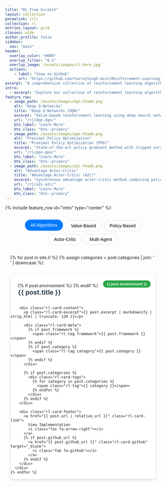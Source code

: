 ```yaml
---
title: "RL From Scratch"
layout: collection
permalink: /rl/
collection: rl
entries_layout: grid
classes: wide
author_profile: false
sidebar:
  nav: "main"
header:
  overlay_color: "#000"
  overlay_filter: "0.5"
  overlay_image: /assets/images/rl-hero.jpg
  actions:
    - label: "View on GitHub"
      url: "https://github.com/YuvrajSingh-mist/Reinforcement-Learning"
excerpt: "A comprehensive collection of reinforcement learning algorithms implemented from scratch"
intro:
  - excerpt: "Explore our collection of reinforcement learning algorithms, each implemented from scratch with detailed explanations, visualizations, and performance metrics."
feature_row:
  - image_path: /assets/images/dqn-thumb.png
    alt: "Deep Q-Networks"
    title: "Deep Q-Networks (DQN)"
    excerpt: "Value-based reinforcement learning using deep neural networks"
    url: "/rl/dqn-dqn/"
    btn_label: "Learn More"
    btn_class: "btn--primary"
  - image_path: /assets/images/ppo-thumb.png
    alt: "Proximal Policy Optimization"
    title: "Proximal Policy Optimization (PPO)"
    excerpt: "State-of-the-art policy gradient method with clipped surrogate objective"
    url: "/rl/ppo-ppo/"
    btn_label: "Learn More"
    btn_class: "btn--primary"
  - image_path: /assets/images/a2c-thumb.png
    alt: "Advantage Actor-Critic"
    title: "Advantage Actor-Critic (A2C)"
    excerpt: "Synchronous advantage actor-critic method combining policy and value learning"
    url: "/rl/a2c-a2c/"
    btn_label: "Learn More"
    btn_class: "btn--primary"
---
```


{% include feature_row id="intro" type="center" %}

<div class="rl-gallery">
  <div class="rl-filters">
    <button class="filter-btn active" data-filter="all">All Algorithms</button>
    <button class="filter-btn" data-filter="value-based">Value-Based</button>
    <button class="filter-btn" data-filter="policy-based">Policy-Based</button>
    <button class="filter-btn" data-filter="actor-critic">Actor-Critic</button>
    <button class="filter-btn" data-filter="multi-agent">Multi-Agent</button>
  </div>

  <div class="rl-grid">
    {% for post in site.rl %}
      {% assign categories = post.categories | join: ' ' | downcase %}
      <div class="rl-card" data-category="{{ categories }}">
        <div class="rl-card-header">
          {% if post.environment %}
            <div class="rl-card-env">{{ post.environment }}</div>
          {% endif %}
          <h3 class="rl-card-title">
            <a href="{{ post.url | relative_url }}">{{ post.title }}</a>
          </h3>
        </div>
        
        <div class="rl-card-content">
          <p class="rl-card-excerpt">{{ post.excerpt | markdownify | strip_html | truncate: 120 }}</p>
          
          <div class="rl-card-meta">
            {% if post.framework %}
              <span class="rl-tag framework">{{ post.framework }}</span>
            {% endif %}
            {% if post.category %}
              <span class="rl-tag category">{{ post.category }}</span>
            {% endif %}
          </div>
          
          {% if post.categories %}
            <div class="rl-card-tags">
              {% for category in post.categories %}
                <span class="rl-tag">{{ category }}</span>
              {% endfor %}
            </div>
          {% endif %}
        </div>
        
        <div class="rl-card-footer">
          <a href="{{ post.url | relative_url }}" class="rl-card-link">
            View Implementation
            <i class="fas fa-arrow-right"></i>
          </a>
          {% if post.github_url %}
            <a href="{{ post.github_url }}" class="rl-card-github" target="_blank">
              <i class="fab fa-github"></i>
            </a>
          {% endif %}
        </div>
      </div>
    {% endfor %}
  </div>
</div>

<style>
.rl-gallery {
  max-width: 1200px;
  margin: 2rem auto;
  padding: 0 1rem;
}

.rl-filters {
  display: flex;
  flex-wrap: wrap;
  gap: 0.5rem;
  margin-bottom: 2rem;
  justify-content: center;
}

.filter-btn {
  padding: 0.5rem 1rem;
  border: 2px solid #e9ecef;
  background: white;
  border-radius: 25px;
  cursor: pointer;
  transition: all 0.3s ease;
  font-weight: 500;
  font-size: 0.9rem;
}

.filter-btn:hover,
.filter-btn.active {
  background: #007bff;
  color: white;
  border-color: #007bff;
  transform: translateY(-2px);
}

.rl-grid {
  display: grid;
  grid-template-columns: repeat(auto-fill, minmax(350px, 1fr));
  gap: 2rem;
  margin-top: 2rem;
}

.rl-card {
  background: white;
  border-radius: 12px;
  box-shadow: 0 4px 6px rgba(0, 0, 0, 0.1);
  transition: all 0.3s ease;
  overflow: hidden;
  border: 1px solid #e9ecef;
  display: flex;
  flex-direction: column;
}

.rl-card:hover {
  transform: translateY(-8px);
  box-shadow: 0 12px 24px rgba(0, 0, 0, 0.15);
}

.rl-card-header {
  padding: 1.5rem 1.5rem 1rem;
  position: relative;
}

.rl-card-env {
  position: absolute;
  top: 1rem;
  right: 1rem;
  background: #28a745;
  color: white;
  padding: 0.25rem 0.75rem;
  border-radius: 15px;
  font-size: 0.75rem;
  font-weight: 600;
}

.rl-card-title {
  margin: 0;
  font-size: 1.3rem;
  font-weight: 700;
  line-height: 1.3;
  margin-right: 4rem;
}

.rl-card-title a {
  color: #2c3e50;
  text-decoration: none;
  transition: color 0.3s ease;
}

.rl-card-title a:hover {
  color: #007bff;
}

.rl-card-content {
  padding: 0 1.5rem 1rem;
  flex-grow: 1;
}

.rl-card-excerpt {
  color: #6c757d;
  line-height: 1.6;
  margin-bottom: 1rem;
}

.rl-card-meta {
  display: flex;
  gap: 0.5rem;
  margin-bottom: 1rem;
}

.rl-card-tags {
  display: flex;
  flex-wrap: wrap;
  gap: 0.5rem;
  margin-bottom: 1rem;
}

.rl-tag {
  background: #f8f9fa;
  color: #495057;
  padding: 0.25rem 0.75rem;
  border-radius: 15px;
  font-size: 0.8rem;
  font-weight: 500;
  border: 1px solid #e9ecef;
}

.rl-tag.framework {
  background: #e3f2fd;
  color: #1976d2;
  border-color: #bbdefb;
}

.rl-tag.category {
  background: #f3e5f5;
  color: #7b1fa2;
  border-color: #ce93d8;
}

.rl-card-footer {
  padding: 1rem 1.5rem;
  border-top: 1px solid #e9ecef;
  display: flex;
  justify-content: space-between;
  align-items: center;
  background: #f8f9fa;
}

.rl-card-link {
  color: #007bff;
  text-decoration: none;
  font-weight: 600;
  display: flex;
  align-items: center;
  gap: 0.5rem;
  transition: all 0.3s ease;
}

.rl-card-link:hover {
  color: #0056b3;
  transform: translateX(5px);
}

.rl-card-github {
  color: #6c757d;
  font-size: 1.2rem;
  transition: color 0.3s ease;
}

.rl-card-github:hover {
  color: #212529;
}

/* Responsive Design */
@media (max-width: 768px) {
  .rl-grid {
    grid-template-columns: 1fr;
    gap: 1.5rem;
  }
  
  .rl-filters {
    justify-content: flex-start;
  }
  
  .filter-btn {
    font-size: 0.8rem;
    padding: 0.4rem 0.8rem;
  }
  
  .rl-card-title {
    font-size: 1.1rem;
    margin-right: 3rem;
  }
  
  .rl-card-env {
    font-size: 0.7rem;
    padding: 0.2rem 0.6rem;
  }
}

/* Filter Animation */
.rl-card.filtered-out {
  opacity: 0;
  transform: scale(0.8);
  transition: all 0.3s ease;
  pointer-events: none;
}

.rl-card.filtered-in {
  opacity: 1;
  transform: scale(1);
  transition: all 0.3s ease;
  pointer-events: auto;
}
</style>

<script>
document.addEventListener('DOMContentLoaded', function() {
  const filterButtons = document.querySelectorAll('.filter-btn');
  const cards = document.querySelectorAll('.rl-card');

  filterButtons.forEach(button => {
    button.addEventListener('click', function() {
      // Remove active class from all buttons
      filterButtons.forEach(btn => btn.classList.remove('active'));
      // Add active class to clicked button
      this.classList.add('active');

      const filter = this.getAttribute('data-filter');

      cards.forEach(card => {
        const categories = card.getAttribute('data-category');
        
        if (filter === 'all' || categories.includes(filter.replace('-', ' '))) {
          card.classList.remove('filtered-out');
          card.classList.add('filtered-in');
          card.style.display = 'flex';
        } else {
          card.classList.remove('filtered-in');
          card.classList.add('filtered-out');
          setTimeout(() => {
            if (card.classList.contains('filtered-out')) {
              card.style.display = 'none';
            }
          }, 300);
        }
      });
    });
  });

  // Initialize all cards as visible
  cards.forEach(card => {
    card.classList.add('filtered-in');
  });
});
</script>